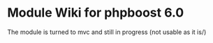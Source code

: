 # Module Wiki for phpboost 6.0
The module is turned to mvc and still in progress (not usable as it is/)
